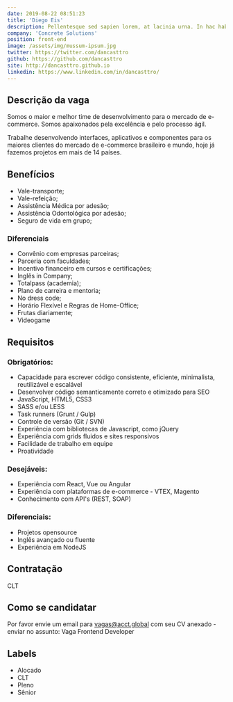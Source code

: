 ```yaml
---
date: 2019-08-22 08:51:23
title: 'Diego Eis'
description: Pellentesque sed sapien lorem, at lacinia urna. In hac habitasse platea dictumst. Vivamus vel justo in leo laoreet ullamcorper non vitae lorem. Lorem ipsum dolor sit amet, consectetur adipiscing elit.
company: 'Concrete Solutions'
position: front-end
image: /assets/img/mussum-ipsum.jpg
twitter: https://twitter.com/dancasttro
github: https://github.com/dancasttro
site: http://dancasttro.github.io
linkedin: https://www.linkedin.com/in/dancasttro/
---
```


## Descrição da vaga
  Somos o maior e melhor time de desenvolvimento para o mercado de e-commerce. Somos apaixonados pela excelência e pelo processo ágil.

  Trabalhe desenvolvendo interfaces, aplicativos e componentes para os maiores clientes do mercado de e-commerce brasileiro e mundo, hoje já fazemos projetos em mais de 14 países.


## Benefícios
 - Vale-transporte;
 - Vale-refeição;
 - Assistência Médica por adesão;
 - Assistência Odontológica por adesão;
 - Seguro de vida em grupo;

### Diferenciais
 - Convênio com empresas parceiras;
 - Parceria com faculdades;
 - Incentivo financeiro em cursos e certificações;
 - Inglês in Company;
 - Totalpass (academia);
 - Plano de carreira e mentoria;
 - No dress code;
 - Horário Flexível e Regras de Home-Office;
 - Frutas diariamente;
 - Videogame

## Requisitos

### Obrigatórios:

 - Capacidade para escrever código consistente, eficiente, minimalista, reutilizável e escalável
 - Desenvolver código semanticamente correto e otimizado para SEO
 - JavaScript, HTML5, CSS3
 - SASS e/ou LESS
 - Task runners (Grunt / Gulp)
 - Controle de versão (Git / SVN)
 - Experiência com bibliotecas de Javascript, como jQuery
 - Experiência com grids fluidos e sites responsivos
 - Facilidade de trabalho em equipe
 - Proatividade

### Desejáveis:

 - Experiência com React, Vue ou Angular
 - Experiência com plataformas de e-commerce - VTEX, Magento
 - Conhecimento com API's (REST, SOAP)

### Diferenciais:

 - Projetos opensource
 - Inglês avançado ou fluente
 - Experiência em NodeJS

## Contratação
  CLT

## Como se candidatar
  Por favor envie um email para vagas@acct.global com seu CV anexado - enviar no assunto: Vaga Frontend Developer

## Labels
 - Alocado
 - CLT
 - Pleno
 - Sênior